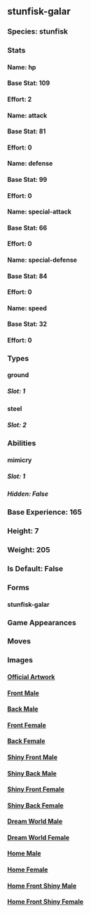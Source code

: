 ## stunfisk-galar
### Species: stunfisk
### Stats
#### Name: hp
#### Base Stat: 109
#### Effort: 2
#### Name: attack
#### Base Stat: 81
#### Effort: 0
#### Name: defense
#### Base Stat: 99
#### Effort: 0
#### Name: special-attack
#### Base Stat: 66
#### Effort: 0
#### Name: special-defense
#### Base Stat: 84
#### Effort: 0
#### Name: speed
#### Base Stat: 32
#### Effort: 0
### Types
#### ground
##### Slot: 1
#### steel
##### Slot: 2
### Abilities
#### mimicry
##### Slot: 1
##### Hidden: False
### Base Experience: 165
### Height: 7
### Weight: 205
### Is Default: False
### Forms
#### stunfisk-galar
### Game Appearances
### Moves
### Images
#### [Official Artwork](https://raw.githubusercontent.com/PokeAPI/sprites/master/sprites/pokemon/other/official-artwork/10177.png)
#### [Front Male](https://raw.githubusercontent.com/PokeAPI/sprites/master/sprites/pokemon/10177.png)
#### [Back Male](https://raw.githubusercontent.com/PokeAPI/sprites/master/sprites/pokemon/back/10177.png)
#### [Front Female](None)
#### [Back Female](None)
#### [Shiny Front Male](https://raw.githubusercontent.com/PokeAPI/sprites/master/sprites/pokemon/shiny/10177.png)
#### [Shiny Back Male](https://raw.githubusercontent.com/PokeAPI/sprites/master/sprites/pokemon/back/10177.png)
#### [Shiny Front Female](None)
#### [Shiny Back Female](None)
#### [Dream World Male](None)
#### [Dream World Female](None)
#### [Home Male](https://raw.githubusercontent.com/PokeAPI/sprites/master/sprites/pokemon/other/home/10177.png)
#### [Home Female](None)
#### [Home Front Shiny Male](https://raw.githubusercontent.com/PokeAPI/sprites/master/sprites/pokemon/other/home/shiny/10177.png)
#### [Home Front Shiny Female](None)